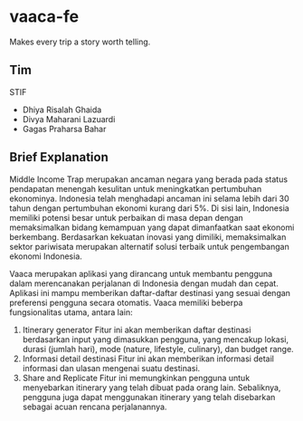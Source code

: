 # vaaca-fe

Makes every trip a story worth telling.

## Tim

STIF

- Dhiya Risalah Ghaida
- Divya Maharani Lazuardi
- Gagas Praharsa Bahar

## Brief Explanation

Middle Income Trap merupakan ancaman negara yang berada pada status pendapatan menengah kesulitan untuk meningkatkan pertumbuhan ekonominya. Indonesia telah menghadapi ancaman ini selama lebih dari 30 tahun dengan pertumbuhan ekonomi kurang dari 5%. Di sisi lain, Indonesia memiliki potensi besar untuk perbaikan di masa depan dengan memaksimalkan  bidang kemampuan yang dapat dimanfaatkan saat ekonomi berkembang. Berdasarkan kekuatan inovasi yang dimiliki, memaksimalkan sektor pariwisata merupakan alternatif solusi terbaik untuk pengembangan ekonomi Indonesia.

Vaaca merupakan aplikasi yang dirancang untuk membantu pengguna dalam merencanakan perjalanan di Indonesia dengan mudah dan cepat. Aplikasi ini mampu memberikan daftar-daftar destinasi yang sesuai dengan preferensi pengguna secara otomatis. Vaaca memiliki beberpa fungsionalitas utama, antara lain:
1. Itinerary generator
Fitur ini akan memberikan daftar destinasi berdasarkan input yang dimasukkan pengguna, yang mencakup lokasi, durasi (jumlah hari), mode (nature, lifestyle, culinary), dan budget range.
2. Informasi detail destinasi
Fitur ini akan memberikan informasi detail informasi dan ulasan mengenai suatu destinasi.
3. Share and Replicate
Fitur ini memungkinkan pengguna untuk menyebarkan itinerary yang telah dibuat pada orang lain. Sebaliknya, pengguna juga dapat menggunakan itinerary yang telah disebarkan sebagai acuan rencana perjalanannya.

